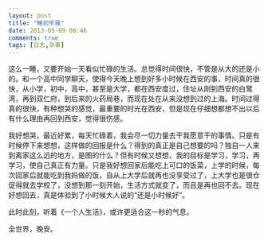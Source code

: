 ```yaml
---
layout: post
title: "睡前牢骚"
date: 2013-05-09 00:46
comments: true
tags: [日志,杂事]
---
```

这么一睡，又要开始一天看似忙碌的生活。总觉得时间很快，不管是从大的还是小的。和一个高中同学聊天，使得今天晚上想到好多小时候在西安的事，时间真的很快，从小学，初中，高中，甚至是大学，都在西安度过，住址从刚到西安的白鹭湾，再到双仁府，到后来的火药局巷，而现在处在从来没想到过的上海。时间过得真的很快，有种想哭的感觉，最重要的时光在西安，但是现在仔细想都想不出以后有什么理由再回到西安，觉得很伤感。

我好想哭，最近好累，每天忙碌着，我会尽一切力量去干我愿意干的事情。只是有时候停下来想想，这样做的回报是什么？得到的真正是自己想要的吗？独自一人来到离家这么远的地方，是图的什么？但有时候又想想，我的目标是学习，学习，再学习，使自己真正有力量。只是我好想回家后能吃上可口的饭菜，上学的时候，每次回家后就能吃到我妈做的饭，自从上大学后就再也没享受过了，上大学也是很仓促得就去学校了，没想到那一刻开始，生活方式就变了，而且是再也回不去。现在好想回去，真是体验到了小时候大人说的“还是小时候好”。

此时此刻，听着《一个人生活》，或许更适合这一秒的气息。

全世界，晚安。